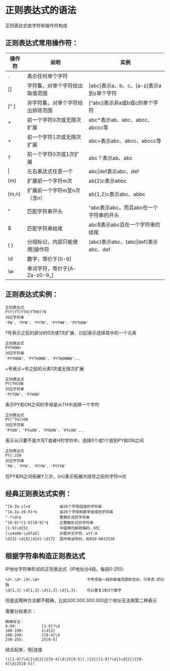 # 正则表达式的语法

正则表达式由字符和操作符构成

## 正则表达式常用操作符：

| 操作符 | 说明                             | 实例                                    |
| ------ | -------------------------------- | --------------------------------------- |
| .      | 表示任何单个字符                 |                                         |
| []     | 字符集，对单个字符给出取值范围   | [abc]表示a、b、c、[a-z]表示a到z单个字符 |
| [^ ]   | 非字符集，对单个字符给出排除范围 | [^abc]表示非a或b或c的单个字符           |
| *      | 前一个字符0次或无限次扩展        | abc*表示ab、abc、abcc、abccc等          |
| +      | 前一个字符1次或无限次扩展        | abc+表示abc、abcc、abccc等              |
| ?      | 前一个字符0次或1次扩展           | abc？表示ab、abc                        |
| \|     | 左右表达式任意一个               | abc\|def表示abc、def                    |
| {m}    | 扩展前一个字符m次                | ab{2}c表示abbc                          |
| {m,n}  | 扩展前一个字符m至n次（含n）      | ab{1,2}c表示abc、abbc                   |
| ^      | 匹配字符串开头                   | ^abc表示abc，而且abc在一个字符串的开头  |
| $      | 匹配字符串结尾                   | abc$表示abc且在一个字符串的结尾         |
| ( )    | 分组标记，内部只能使用\|操作符   | (abc)表示abc，(abc\|def)表示abc、def    |
| \d     | 数字，等价于[0-9]                |                                         |
| \w     | 单词字符，等价于[A-Za-z0-9_]     |                                         |



## 正则表达式实例：

```
正则表达式
P(Y|YT|YTH|YTHO)?N
对应字符串
'PN'、'PYN'、'PYTN'、'PYTHN'、'PYTHON'
```

?号表示之前的部分的0次或1次扩展，()加|表示选择其中的一个元素



```
正则表达式
PYTHON+
对应字符串
'PYTHON'、'PYTHONN'、'PYTHONNN'...
```

+号表示+号之前的元素1次或无限次扩展



```
正则表达式
PY[TH]ON
对应字符串
'PYTON'、'PYHON'
```

表示PY和ON之间的字母是从TH中选择一个字符



```
正则表达式
PY[^TH]?ON
对应字符串
'PYON'、'PYaON'、'PYbON'、'PYcON'...
```

表示从只要不是大写T或者H的字符中，选择0个或1个放到PY和ON之间



```
正则表达式
PY{:3}N
对应字符串
'PN'、'PYN'、'PYYN'、'PYYYN'
```

在PY和N之间拓展Y三次，{m}表示拓展大括号之前的字符m次



## 经典正则表达式实例：

```
^[A-Za-z]+$				由26个字母组成的字符串
^[A-Za-z0-9]+$			由26个字母和数字组成的字符串
^-?\d+$					整数形式的字符串
^[0-9]*[1-9][0-9]*$		正整数形式的字符串
[1-9]\d{5}				中国境内邮政编码，6位
[\u4e00-\u9fa5]			匹配中文字符，utf-8
\d{3}-\d{8}|d{4}-\d{7}	国内电话号码，如010-6813536
```



## 根据字符串构造正则表达式

IP地址字符串形式的正则表达式（IP地址分4段，每段0-255）

```
\d+.\d+.|d+.\d+						不考虑每一段的取值范围和空间，只考虑.的分隔
\d{1,3}.\d{1,3}.\d{1,3}.\d{1,3}.	可以重复1到3个数字
```

但是这两种方法都不精确，比如300.300.300.300这个地址无法用第二种表示

需要分段表示：

```
精确写法：
0-99:			[1-9]?\d
100-199:		1\d{2}
200-249:		2[0-4]\d
250-255:		25[0-5]
```

结合起来，用|连接

```
(([1-9]?\d|1\d{2}|2[0-4]\d|25[0-5]).){3}([1-9]?\d|1\d{2}|2[0-4]\d|25[0-5])
```

